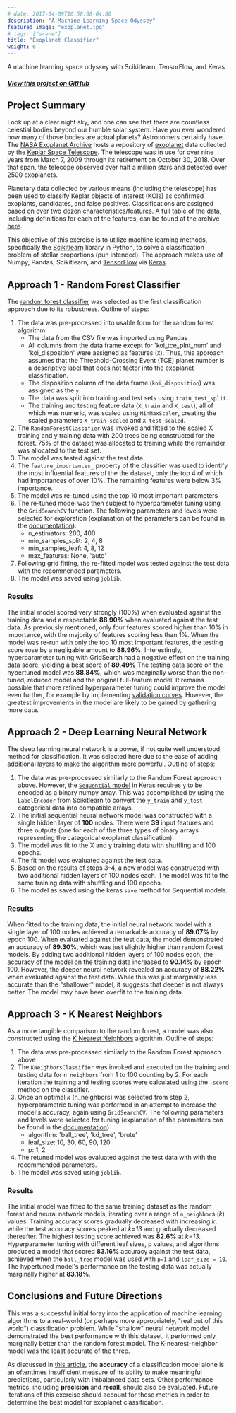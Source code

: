 ```yaml
---
# date: 2017-04-09T10:58:08-04:00
description: "A Machine Learning Space Odyssey"
featured_image: "exoplanet.jpg"
# tags: ["scene"]
title: "Exoplanet Classifier"
weight: 6
---
```

A machine learning space odyssey with Scikitlearn, TensorFlow, and Keras
<!--more-->

##### [View this project on GitHub](https://github.com/jgabunilas/exoplanet-classification)

## Project Summary

Look up at a clear night sky, and one can see that there are countless celestial bodies beyond our humble solar system. Have you ever wondered how many of those bodies are actual planets? Astronomers certainly have. The [NASA Exoplanet Archive](https://exoplanetarchive.ipac.caltech.edu/docs/data.html) hosts a repository of [exoplanet](https://en.wikipedia.org/wiki/Exoplanet) data collected by the [Keplar Space Telescope](https://en.wikipedia.org/wiki/Kepler_space_telescope). The telescope was in use for over nine years from March 7, 2009 through its retirement on October 30, 2018. Over that span, the telecope observed over half a million stars and detected over 2500 exoplanets. 

Planetary data collected by various means (including the telescope) has been used to classify Keplar objects of interest (KOIs) as confirmed exoplants, candidates, and false positives. Classifications are assigned based on over two dozen characteristics/features. A full table of the data, including definitions for each of the features, can be found at the archive [here](https://exoplanetarchive.ipac.caltech.edu/cgi-bin/TblView/nph-tblView?app=ExoTbls&config=cumulative).

This objective of this exercise is to utilize machine learning methods, specifically the [Scikitlearn](https://scikit-learn.org/stable/) library in Python, to solve a classification problem of stellar proportions (pun intended). The approach makes use of Numpy, Pandas, Scikitlearn, and [TensorFlow](https://www.tensorflow.org/) via [Keras](https://keras.io/guides/sequential_model/).

## Approach 1 - Random Forest Classifier

The [random forest classifier](https://scikit-learn.org/stable/modules/generated/sklearn.ensemble.RandomForestClassifier.html) was selected as the first classification approach due to its robustness. Outline of steps:
1. The data was pre-processed into usable form for the random forest algorithm
    - The data from the CSV file was imported using Pandas
    - All columns from the data frame except for 'koi_tce_plnt_num' and 'koi_disposition' were assigned as features (`X`). Thus, this approach assumes that the Threshold-Crossing Event (TCE) planet number is a descriptive label that does not factor into the exoplanet classification.
    - The disposition column of the data frame (`koi_disposition`) was assigned as the `y`.
    - The data was split into training and test sets using `train_test_split`.
    - The training and testing feature data (`X_train` and `X_test`), all of which was numeric, was scaled using `MinMaxScaler`, creating the scaled parameters `X_train_scaled` and `X_test_scaled`.
2. The `RandomForestClassifier` was invoked and fitted to the scaled X training and y training data with 200 trees being constructed for the forest. 75% of the dataset was allocated to training while the remainder was allocated to the test set.
3. The model was tested against the test data
4. The `feature_importances_` property of the classifier was used to identify the most influential features of the the dataset, only the top 4 of which had importances of over 10%. The remaining features were below 3% importance. 
5. The model was re-tuned using the top 10 most important parameters
6. The re-tuned model was then subject to hyperparameter tuning using the `GridSearchCV` function. The following parameters and levels were selected for exploration (explanation of the parameters can be found in the [documentation](https://scikit-learn.org/stable/modules/generated/sklearn.ensemble.RandomForestClassifier.html?highlight=randomforest#sklearn.ensemble.RandomForestClassifier)):
    - n_estimators: 200, 400
    - min_samples_split: 2, 4, 8
    - min_samples_leaf: 4, 8, 12
    - max_features: None, 'auto'
7. Following grid fitting, the re-fitted model was tested against the test data with the recommended parameters.
8. The model was saved using `joblib`.

### Results
The initial model scored very strongly (100%) when evaluated against the training data and a respectable **88.90%** when evaluated against the test data. As previously mentioned, only four features scored higher than 10% in importance, with the majority of features scoring less than 1%. 
When the model was re-run with only the top 10 most important features, the testing score rose by a negligable amount to **88.96%**. Interestingly, hyperparameter tuning with GridSearch had a negative effect on the training data score, yielding a best score of **89.49%** The testing data score on the hypertuned model was **88.84%**, which was marginally worse than the non-tuned, reduced model and the original full-feature model. It remains possible that more refined hyperparameter tuning could improve the model even further, for example by implementing [validation curves](https://towardsdatascience.com/optimizing-hyperparameters-in-random-forest-classification-ec7741f9d3f6). However, the greatest improvements in the model are likely to be gained by gathering more data.

## Approach 2 - Deep Learning Neural Network

The deep learning neural network is a power, if not quite well understood, method for classification. It was selected here due to the ease of adding additional layers to make the algorithm more powerful. Outline of steps:
1. The data was pre-processed similarly to the Random Forest approach above. However, the [`Sequential` model](https://keras.io/guides/sequential_model/) in Keras requires `y` to be encoded as a binary numpy array. This was accomplished by using the `LabelEncoder` from Scikitlearn to convert the `y_train` and `y_test` categorical data into compatible arrays.
2. The initial sequential neural network model was constructed with a single hidden layer of **100** nodes. There were **39** input features and three outputs (one for each of the three types of binary arrays representing the categorical exoplanet classification).
3. The model was fit to the X and y training data with shuffling and 100 epochs.
4. The fit model was evaluated against the test data.
5. Based on the results of steps 3-4, a new model was constructed with two additional hidden layers of 100 nodes each. The model was fit to the same training data with shuffling and 100 epochs.
6. The model as saved using the keras `save` method for Sequential models.

### Results
When fitted to the training data, the initial neural network model with a single layer of 100 nodes achieved a remarkable accuracy of **89.07%** by epoch 100. When evaluated against the test data, the model demonstrated an accuracy of **89.30%**, which was just slightly higher than random forest models. 
By adding two additional hidden layers of 100 nodes each, the accuracy of the model on the training data increased to **90.14%** by epoch 100. However, the deeper neural network revealed an accuracy of **88.22%** when evaluated against the test data. While this was just marginally less accurate than the "shallower" model, it suggests that deeper is not always better. The model may have been overfit to the training data.

## Approach 3 - K Nearest Neighbors

As a more tangible comparison to the random forest, a model was also constructed using the [K Nearest Neighbors](https://scikit-learn.org/stable/modules/generated/sklearn.neighbors.NearestNeighbors.html#sklearn.neighbors.NearestNeighbors.radius_neighbors) algorithm. Outline of steps:
1. The data was pre-processed similarly to the Random Forest approach above
2. The `KNeighborsClassifier` was invoked and executed on the training and testing data for `n_neighbors` from 1 to 100 counting by 2. For each iteration the training and testing scores were calculated using the `.score` method on the classifier.
3. Once an optimal *k* (n_neighbors) was selected from step 2, hyperparametric tuning was performed in an attempt to increase the model's accuracy, again using `GridSearchCV`. The following parameters and levels were selected for tuning (explanation of the parameters can be found in the [documentation](https://scikit-learn.org/stable/modules/generated/sklearn.neighbors.NearestNeighbors.html#sklearn.neighbors.NearestNeighbors))
    - algorithm: 'ball_tree', 'kd_tree', 'brute'
    - leaf_size: 10, 30, 60, 90, 120
    - p: 1, 2
4. The retuned model was evaluated against the test data with with the recommended parameters.
5. The model was saved using `joblib`.


### Results
The initial model was fitted to the same training dataset as the random forest and neural network models, iterating over a range of `n_neighbor`s (*k*) values. Training accuracy scores gradually decreased with increasing *k*, while the test accuracy scores peaked at *k=13* and gradually decreased thereafter. The highest testing score achieved was **82.6%** at *k=13*. 
Hyperparameter tuning with different leaf sizes, p values, and algorithms produced a model that scored **83.16%** accuracy against the test data, achieved when the `ball_tree` model was used with `p=1` and `leaf_size = 10`. The hypertuned model's performance on the testing data was actually marginally higher at **83.18%**. 

## Conclusions and Future Directions
This was a successful initial foray into the application of machine learning algorithms to a real-world (or perhaps more appropriately, "real out of this world") classification problem. While "shallow" neural network model demonstrated the best performance with this dataset, it performed only marginally better than the random forest model. The K-nearest-neighbor model was the least accurate of the three.

As discussed in [this article](https://machinelearningmastery.com/classification-accuracy-is-not-enough-more-performance-measures-you-can-use/), the **accuracy** of a classification model alone is an oftentimes insufficient measure of its ability to make meaningful predictions, particularly with imbalanced data sets. Other performance metrics, including **precision** and **recall**, should also be evaluated. Future iterations of this exercise should account for these metrics in order to determine the best model for exoplanet classification.

